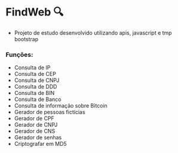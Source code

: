 # FindWeb 🔍
 
 - Projeto de estudo desenvolvido utilizando apis, javascript e tmp bootstrap

 ### Funções:

 - Consulta de IP
 - Consulta de CEP
 - Consulta de CNPJ
 - Consulta de DDD
 - Consulta de BIN
 - Consulta de Banco
 - Consulta de informação sobre Bitcoin
 - Gerador de pessoas fictícias
 - Gerador de CPF
 - Gerador de CNPJ
 - Gerador de CNS
 - Gerador de senhas
 - Criptografar em MD5

